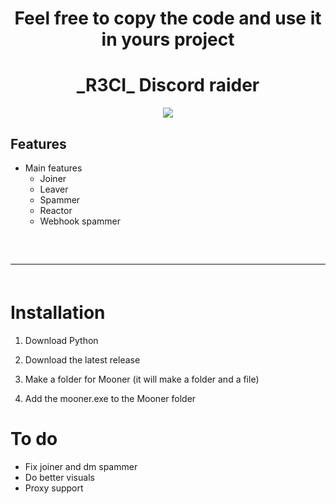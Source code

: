 <h1 align="center">
  Feel free to copy the code and use it in yours project 
</h1>

<h1 align="center">
  _R3CI_ Discord raider
</h1>

<div align="center">
     <img  src="https://media.tenor.com/-LlG5WSoK74AAAAj/monkey.gif">
</div>

## Features
- Main features
  - Joiner
  - Leaver
  - Spammer
  - Reactor
  - Webhook spammer
 
<hr  style="border-radius: 2%; margin-top: 60px; margin-bottom: 60px;"  noshade=""  size="20"  width="100%">
  
# Installation

1. Download Python

2. Download the latest release

3. Make a folder for Mooner (it will make a folder and a file)

4. Add the mooner.exe to the Mooner folder

# To do

- Fix joiner and dm spammer
- Do better visuals
- Proxy support
